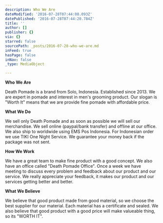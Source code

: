 ```yaml
---
description: Who We Are
dateModified: '2016-07-28T07:44:08.093Z'
datePublished: '2016-07-28T07:44:20.784Z'
title: ''
author: []
publisher: {}
via: {}
starred: false
sourcePath: _posts/2016-07-28-who-we-are.md
inFeed: true
hasPage: false
inNav: false
_type: MediaObject

---
```

**Who We Are**

Death Pomade is a brand from Solo, Indonesia. Established since 2013\. We are expert in pomade and interest in men's grooming product. Our slogan is "Worth It" means that we are provide fine pomade with affordable price.

**What We Do**

We sell only Death Pomade and as soon as possible we will sell our merchandise. We sell online (paypal/bank transfer) and offline at our office. We also ship to worldwide using EMS Pos Indonesia. For Indonesian order we use TIKI One Night Service. We guarantee your money back if the package was not sent.

**How We Work**

We have a great team to make fine product with a good concept. We also have an office called "Death Pomade Office". Once a week we have meeting to discuss every problem and feedback about our product and our service. We really appreciate your feedback, it makes our product and our services getting better and better.

**What We Believe**

We believe that good product made from good material, so we choose the best supplier for our material. Each material has a certificate and sealed. We also believe that good product with a good price will make valueable thing, so its "WORTH IT".